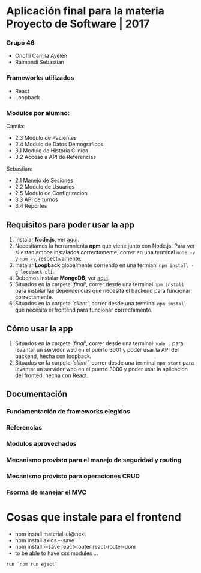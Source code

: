 # Aplicación final para la materia Proyecto de Software | 2017

### Grupo 46
* Onofri Camila Ayelén
* Raimondi Sebastian

### Frameworks utilizados
* React
* Loopback

### Modulos por alumno:

Camila:
* 2.3 Modulo de Pacientes
* 2.4 Modulo de Datos Demograficos
* 3.1 Modulo de Historia Clinica
* 3.2 Acceso a API de Referencias

Sebastian:
* 2.1 Manejo de Sesiones
* 2.2 Modulo de Usuarios
* 2.5 Modulo de Configuracion
* 3.3 API de turnos
* 3.4 Reportes

## Requisitos para poder usar la app

1. Instalar **Node.js**, ver [aqui](https://nodejs.org/es/download/package-manager/).
2. Necesitamos la herramnienta **npm** que viene junto con Node.js. Para ver si estan ambos instalados correctamente, correr en una terminal `node -v` y `npm -v`, respectivamente.
3. Instalar **Loopback** globalmente corriendo en una termianl `npm install -g loopback-cli`.
4. Debemos instalar **MongoDB**, ver [aqui](https://docs.mongodb.com/manual/administration/install-community/).
5. Situados en la carpeta _'final'_, correr desde una terminal `npm install` para instalar las dependencias que necesita el backend para funcionar correctamente.
6. Situados en la carpeta _'client'_, correr desde una terminal `npm install` que necesita el frontend para funcionar correctamente.

## Cómo usar la app

1. Situados en la carpeta _'final'_, correr desde una terminal `node .` para levantar un servidor web en el puerto 3001 y poder usar la API del backend, hecha con loopback.
2. Situados en la carpeta _'client'_, correr desde una terminal `npm start` para levantar un servidor web en el puerto 3000 y poder usar la aplicacion del fronted, hecha con React.

## Documentación

### Fundamentación de frameworks elegidos

### Referencias

### Modulos aprovechados

### Mecanismo provisto para el manejo de seguridad y routing

### Mecanismo provisto para operaciones CRUD

### Fsorma de manejar el MVC

# Cosas que instale para el frontend

* npm install material-ui@next
* npm install axios --save
* npm install --save react-router react-router-dom
* to be able to have css modules ...
```
run `npm run eject`
```
